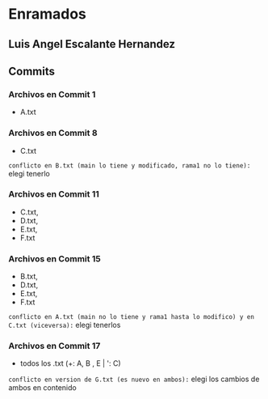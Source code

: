 # Enramados
## Luis Angel Escalante Hernandez
## Commits
### Archivos en Commit 1
- A.txt
### Archivos en Commit 8
- C.txt

`conflicto en B.txt (main lo tiene y modificado, rama1 no lo tiene):` elegi tenerlo
### Archivos en Commit 11
- C.txt, 
- D.txt, 
- E.txt, 
- F.txt
### Archivos en Commit 15
- B.txt, 
- D.txt, 
- E.txt, 
- F.txt

`conflicto en A.txt (main no lo tiene y rama1 hasta lo modifico) y en C.txt (viceversa):` elegi tenerlos
### Archivos en Commit 17 
- todos los .txt (+: A, B , E | ': C)

`conflicto en version de G.txt (es nuevo en ambos):` elegi los cambios de ambos en contenido